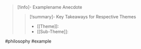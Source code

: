 > [!info]- Examplename
> Anecdote
> > [!summary]- Key Takeaways for Respective Themes
> > - [[Theme]]: 
> > - [[Sub-Theme]]: 


#philosophy #example 
